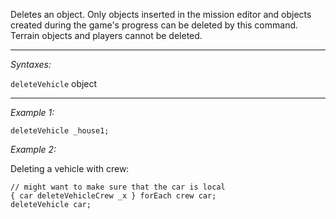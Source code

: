 Deletes an object. Only objects inserted in the mission editor and objects created during the game's progress can be deleted by this command. Terrain objects and players cannot be deleted.


---
*Syntaxes:*

`deleteVehicle` object

---
*Example 1:*

```sqf
deleteVehicle _house1;
```

*Example 2:*

Deleting a vehicle with crew:

```sqf
// might want to make sure that the car is local
{ car deleteVehicleCrew _x } forEach crew car;
deleteVehicle car;
```
